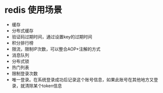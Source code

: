 # redis 使用场景

- 缓存
- 分布式缓存
- 验证码过期时间，通过设置key的过期时间
- 积分排行榜
- 限流，限制IP次数，可以整合AOP+注解的方式
- 消息队列
- 分布式锁
- 热门列表
- 限制登录次数
- 唯一登录。在系统登录成功后记录这个账号信息，如果此账号在其他地方又登录，就清除某个token信息